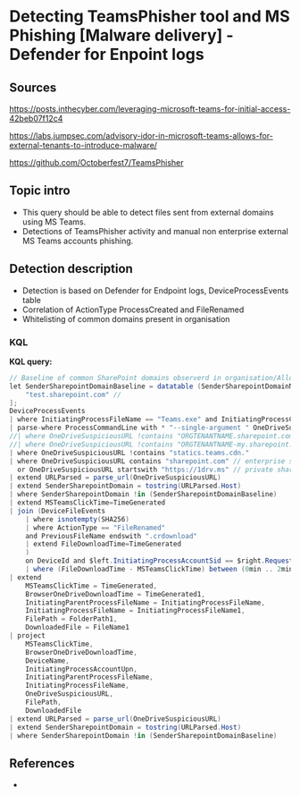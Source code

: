 # Detecting TeamsPhisher tool and MS Phishing [Malware delivery] - Defender for Enpoint logs

## Sources
https://posts.inthecyber.com/leveraging-microsoft-teams-for-initial-access-42beb07f12c4 

https://labs.jumpsec.com/advisory-idor-in-microsoft-teams-allows-for-external-tenants-to-introduce-malware/

https://github.com/Octoberfest7/TeamsPhisher

## Topic intro
* This query should be able to detect files sent from external domains using MS Teams.
* Detections of TeamsPhisher activity and manual non enterprise external MS Teams accounts phishing. 


## Detection description
* Detection is based on Defender for Endpoint logs, DeviceProcessEvents table
* Correlation of ActionType ProcessCreated and FileRenamed
* Whitelisting of common domains present in organisation
  

### KQL

**KQL query:**

```C#
// Baseline of common SharePoint domains observerd in organisation/Allow list
let SenderSharepointDomainBaseline = datatable (SenderSharepointDomainName:string)[
    "test.sharepoint.com" // 
];
DeviceProcessEvents
| where InitiatingProcessFileName == "Teams.exe" and InitiatingProcessCommandLine !contains "https://teams.microsoft.com/l/meetup-join"
| parse-where ProcessCommandLine with * "--single-argument " OneDriveSuspiciousURL
//| where OneDriveSuspiciousURL !contains "ORGTENANTNAME.sharepoint.com" //whitelisting organisation sharepoint pages
//| where OneDriveSuspiciousURL !contains "ORGTENANTNAME-my.sharepoint.com" 
| where OneDriveSuspiciousURL !contains "statics.teams.cdn."
| where OneDriveSuspiciousURL contains "sharepoint.com" // enterprise sharepoint with Azure AD, used by TeamsPhisher tool 
  or OneDriveSuspiciousURL startswith "https://1drv.ms" // private sharepoint, phishing from non enterprise accounts like gmail etc.
| extend URLParsed = parse_url(OneDriveSuspiciousURL)
| extend SenderSharepointDomain = tostring(URLParsed.Host)
| where SenderSharepointDomain !in (SenderSharepointDomainBaseline)
| extend MSTeamsClickTime=TimeGenerated
| join (DeviceFileEvents
    | where isnotempty(SHA256)
    | where ActionType == "FileRenamed"
    and PreviousFileName endswith ".crdownload"
    | extend FileDownloadTime=TimeGenerated
    )
    on DeviceId and $left.InitiatingProcessAccountSid == $right.RequestAccountSid and InitiatingProcessAccountUpn and $left.FileName == $right.InitiatingProcessFileName
    | where (FileDownloadTime - MSTeamsClickTime) between (0min .. 2min)
| extend
    MSTeamsClickTime = TimeGenerated, 
    BrowserOneDriveDownloadTime = TimeGenerated1,
    InitiatingParentProcessFileName = InitiatingProcessFileName,
    InitiatingProcessFileName = InitiatingProcessFileName1,
    FilePath = FolderPath1,
    DownloadedFile = FileName1 
| project
    MSTeamsClickTime,
    BrowserOneDriveDownloadTime,
    DeviceName,
    InitiatingProcessAccountUpn,
    InitiatingParentProcessFileName,
    InitiatingProcessFileName,
    OneDriveSuspiciousURL,
    FilePath,
    DownloadedFile
| extend URLParsed = parse_url(OneDriveSuspiciousURL)
| extend SenderSharepointDomain = tostring(URLParsed.Host)
| where SenderSharepointDomain !in (SenderSharepointDomainBaseline)


```


## References
* 
